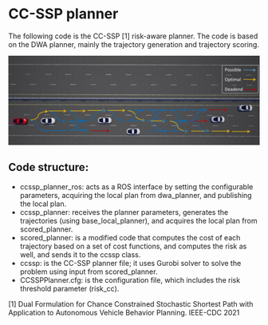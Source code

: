 # CC-SSP planner

The following code is the CC-SSP [1] risk-aware planner. The code is based on the DWA planner, mainly the trajectory generation and trajectory scoring.

![ccssp](ccssp_highway.png)

## Code structure:
* ccssp_planner_ros: acts as a ROS interface by setting the configurable parameters, acquiring the local plan from dwa_planner, and publishing the local plan.
* ccssp_planner: receives the planner parameters, generates the trajectories (using base_local_planner), and acquires the local plan from scored_planner.
* scored_planner: is a modified code that computes the cost of each trajectory based on a set of cost functions, and computes the risk as well, and sends it to the ccssp class.
* ccssp: is the CC-SSP planner file; it uses Gurobi solver to solve the problem using input from scored_planner.
* CCSSPPlanner.cfg: is the configuration file, which includes the risk threshold parameter (risk_cc).











[1] Dual Formulation for Chance Constrained Stochastic Shortest Path with Application to Autonomous Vehicle Behavior Planning. IEEE-CDC 2021
